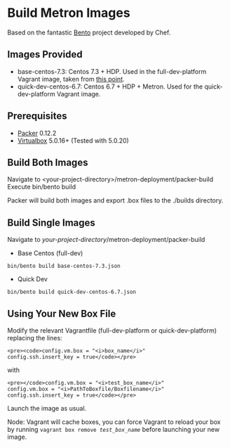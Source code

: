Build Metron Images
=========================

Based on the fantastic [Bento](https://github.com/chef/bento) project developed by Chef.

Images Provided
---------------------
- base-centos-7.3: Centos 7.3 + HDP. Used in the full-dev-platform Vagrant image, taken from [this point](https://github.com/chef/bento/tree/745e9e6670aa6be97243410218f05d43d5c0d42a).
- quick-dev-centos-6.7: Centos 6.7 + HDP + Metron. Used for the quick-dev-platform Vagrant image.

Prerequisites
---------------------
- [Packer](https://www.packer.io/) 0.12.2
- [Virtualbox](https://www.virtualbox.org/) 5.0.16+ (Tested with 5.0.20)

Build Both Images
---------------------- 
  Navigate to \<your-project-directory\>/metron-deployment/packer-build
  Execute bin/bento build
  
  Packer will build both images and export .box files to the ./builds directory.
  
Build Single Images
---------------------- 
 Navigate to *your-project-directory*/metron-deployment/packer-build
 * Base Centos (full-dev)
 ```
bin/bento build base-centos-7.3.json
```
 * Quick Dev
 ```
bin/bento build quick-dev-centos-6.7.json
```

Using Your New Box File
---------------------- 
Modify the relevant Vagrantfile (full-dev-platform or quick-dev-platform) replacing the lines:
```
<pre><code>config.vm.box = "<i>box_name</i>"
config.ssh.insert_key = true</code></pre>
```
with
```
<pre></code>config.vm.box = "<i>test_box_name</i>"
config.vm.box = "<i>PathToBoxfile/Boxfilename</i>"
config.ssh.insert_key = true</code></pre>
```
Launch the image as usual.

Node: Vagrant will cache boxes, you can force Vagrant to reload your box by running <code>vagrant box remove <i>test_box_name</i></code> before launching your new image.

